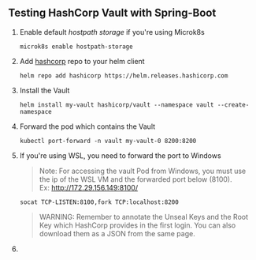 ## Testing HashCorp Vault with Spring-Boot

1. Enable default _hostpath storage_ if you're using Microk8s

   ```
   microk8s enable hostpath-storage
   ```

1. Add [hashcorp](https://artifacthub.io/packages/helm/hashicorp/vault) repo to your helm client

   ```
   helm repo add hashicorp https://helm.releases.hashicorp.com
   ```

1. Install the Vault

   ```
   helm install my-vault hashicorp/vault --namespace vault --create-namespace
   ```

1. Forward the pod which contains the Vault

   ```
   kubectl port-forward -n vault my-vault-0 8200:8200
   ```

1. If you're using WSL, you need to forward the port to Windows

   > Note: For accessing the vault Pod from Windows, you must use the ip of the WSL VM and the forwarded port below (8100). <br>
   > Ex: http://172.29.156.149:8100/

   ```
   socat TCP-LISTEN:8100,fork TCP:localhost:8200
   ```

   > WARNING: Remember to annotate the Unseal Keys and the Root Key which HashCorp provides in the first login. You can also download them as a JSON from the same page.

1. 
